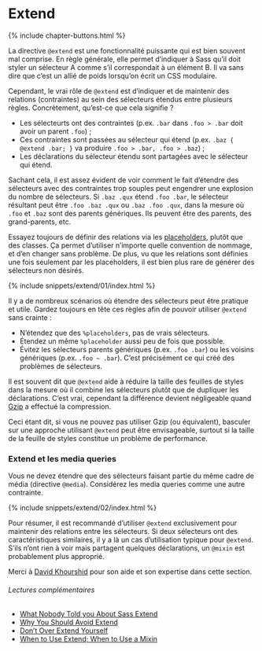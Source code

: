 
# Extend

{% include chapter-buttons.html %}

La directive `@extend` est une fonctionnalité puissante qui est bien souvent mal comprise. En règle générale, elle permet d’indiquer à Sass qu’il doit styler un sélecteur A comme s’il correspondait à un élément B. Il va sans dire que c’est un allié de poids lorsqu’on écrit un CSS modulaire.

Cependant, le vrai rôle de `@extend` est d’indiquer et de maintenir des relations (contraintes) au sein des sélecteurs étendus entre plusieurs règles. Concrètement, qu’est-ce que cela signifie ?

* Les sélecteurts ont des contraintes (p.ex. `.bar` dans `.foo > .bar` doit avoir un parent `.foo`) ;
* Ces contraintes sont passées au sélecteur qui étend (p.ex. `.baz { @extend .bar; }` va produire `.foo > .bar, .foo > .baz`) ;
* Les déclarations du sélecteur étendu sont partagées avec le sélecteur qui étend.

Sachant cela, il est assez évident de voir comment le fait d’étendre des sélecteurs avec des contraintes trop souples peut engendrer une explosion du nombre de sélecteurs. Si `.baz .qux` étend `.foo .bar`, le sélecteur résultant peut être `.foo .baz .qux` ou `.baz .foo .qux`, dans la mesure où `.foo` et `.baz` sont des parents génériques. Ils peuvent être des parents, des grand-parents, etc.

Essayez toujours de définir des relations via les [placeholders](http://www.sitepoint.com/sass-reference/placeholders/), plutôt que des classes. Ça permet d’utiliser n’importe quelle convention de nommage, et d’en changer sans problème. De plus, vu que les relations sont définies une fois seulement par les placeholders, il est bien plus rare de générer des sélecteurs non désirés.

{% include snippets/extend/01/index.html %}

Il y a de nombreux scénarios où étendre des sélecteurs peut être pratique et utile. Gardez toujours en tête ces règles afin de pouvoir utiliser `@extend` sans crainte :

* N’étendez que des `%placeholders`, pas de vrais sélecteurs.
* Étendez un même `%placeholder` aussi peu de fois que possible.
* Évitez les sélecteurs parents génériques (p.ex. `.foo .bar`) ou les voisins génériques (p.ex. `.foo ~ .bar`). C’est précisément ce qui créé des problèmes de sélecteurs.

<div class="note">
  <p>Il est souvent dit que <code>@extend</code> aide à réduire la taille des feuilles de styles dans la mesure où il combine les sélecteurs plutôt que de dupliquer les déclarations. C’est vrai, cependant la différence devient négligeable quand <a href="http://en.wikipedia.org/wiki/Gzip">Gzip</a> a effectué la compression.</p>
  <p>Ceci étant dit, si vous ne pouvez pas utiliser Gzip (ou équivalent), basculer sur une approche utilisant <code>@extend</code> peut être envisageable, surtout si la taille de la feuille de styles constitue un problème de performance.</p>
</div>

### Extend et les media queries

Vous ne devez étendre que des sélecteurs faisant partie du même cadre de média (directive `@media`). Considérez les media queries comme une autre contrainte.

{% include snippets/extend/02/index.html %}

Pour résumer, il est recommandé d’utiliser `@extend` exclusivement pour maintenir des relations entre les sélecteurs. Si deux sélecteurs ont des caractéristiques similaires, il y a là un cas d’utilisation typique pour `@extend`. S’ils n’ont rien à voir mais partagent quelques déclarations, un `@mixin` est probablement plus approprié.

<div class="note">
  <p>Merci à <a href="https://twitter.com/davidkpiano">David Khourshid</a> pour son aide et son expertise dans cette section.</p>
</div>

###### Lectures complémentaires

* [What Nobody Told you About Sass Extend](http://www.sitepoint.com/sass-extend-nobody-told-you/)
* [Why You Should Avoid Extend](http://www.sitepoint.com/avoid-sass-extend/)
* [Don’t Over Extend Yourself](http://pressupinc.com/blog/2014/11/dont-overextend-yourself-in-sass/)
* [When to Use Extend; When to Use a Mixin](http://csswizardry.com/2014/11/when-to-use-extend-when-to-use-a-mixin/)
